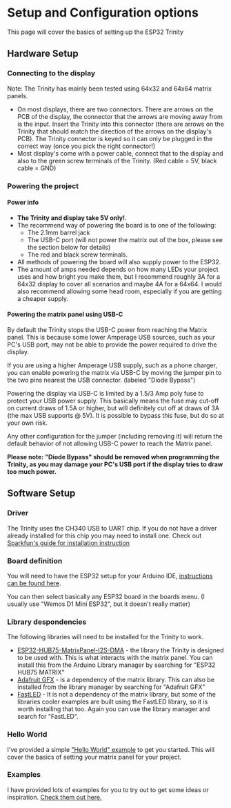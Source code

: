 # Setup and Configuration options

This page will cover the basics of setting up the ESP32 Trinity

## Hardware Setup

### Connecting to the display

Note: The Trinity has mainly been tested using 64x32 and 64x64 matrix panels.

- On most displays, there are two connectors. There are arrows on the PCB of the display, the connector that the arrows are moving away from is the input. Insert the Trinity into this connector (there are arrows on the Trinity that should match the direction of the arrows on the display's PCB). The Trinity connector is keyed so it can only be plugged in the correct way (once you pick the right connector!)
- Most display's come with a power cable, connect that to the display and also to the green screw terminals of the Trinity. (Red cable = 5V, black cable = GND)

### Powering the project

#### Power info

- **The Trinity and display take 5V only!**.
- The recommend way of powering the board is to one of the following:
  - The 2.1mm barrel jack
  - The USB-C port (will not power the matrix out of the box, please see the section below for details)
  - The red and black screw terminals.
- All methods of powering the board will also supply power to the ESP32.
- The amount of amps needed depends on how many LEDs your project uses and how bright you make them, but I recommend roughly 3A for a 64x32 display to cover all scenarios and maybe 4A for a 64x64. I would also recommend allowing some head room, especially if you are getting a cheaper supply.

#### Powering the matrix panel using USB-C

By default the Trinity stops the USB-C power from reaching the Matrix panel. This is because some lower Amperage USB sources, such as your PC's USB port, may not be able to provide the power required to drive the display.

If you are using a higher Amperage USB supply, such as a phone charger, you can enable powering the matrix via USB-C by moving the jumper pin to the two pins nearest the USB connector. (labeled "Diode Bypass")

Powering the display via USB-C is limited by a 1.5/3 Amp poly fuse to protect your USB power supply. This basically means the fuse may cut-off on current draws of 1.5A or higher, but will definitely cut off at draws of 3A (the max USB supports @ 5V). It is possible to bypass this fuse, but do so at your own risk.

Any other configuration for the jumper (including removing it) will return the default behavior of not allowing USB-C power to reach the Matrix panel.

**Please note: "Diode Bypass" should be removed when programming the Trinity, as you may damage your PC's USB port if the display tries to draw too much power.**

## Software Setup

### Driver

The Trinity uses the CH340 USB to UART chip. If you do not have a driver already installed for this chip you may need to install one. Check out [Sparkfun's guide for installation instruction](https://learn.sparkfun.com/tutorials/how-to-install-ch340-drivers/all)

### Board definition

You will need to have the ESP32 setup for your Arduino IDE, [instructions can be found here](https://docs.espressif.com/projects/arduino-esp32/en/latest/installing.html).

You can then select basically any ESP32 board in the boards menu. (I usually use "Wemos D1 Mini ESP32", but it doesn't really matter)

### Library despondencies

The following libraries will need to be installed for the Trinity to work.

- [ESP32-HUB75-MatrixPanel-I2S-DMA](https://github.com/mrfaptastic/ESP32-HUB75-MatrixPanel-I2S-DMA) - the library the Trinity is designed to be used with. This is what interacts with the matrix panel. You can install this from the Arduino Library manager by searching for "ESP32 HUB75 MATRIX"
- [Adafruit GFX](https://github.com/adafruit/Adafruit-GFX-Library) - is a dependency of the matrix library. This can also be installed from the library manager by searching for "Adafruit GFX"
- [FastLED](https://github.com/FastLED/FastLED) - It is not a dependency of the matrix library, but some of the libraries cooler examples are built using the FastLED library, so it is worth installing that too. Again you can use the library manager and search for "FastLED".

### Hello World

I've provided a simple ["Hello World" example](/examples/Basics/HelloWorld) to get you started. This will cover the basics of setting your matrix panel for your project.

### Examples

I have provided lots of examples for you to try out to get some ideas or inspiration. [Check them out here.](/examples/)
